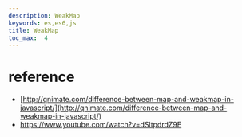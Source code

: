 ```yaml
---
description: WeakMap
keywords: es,es6,js
title: WeakMap
toc_max:  4
---
```



# reference

* [http://qnimate.com/difference-between-map-and-weakmap-in-javascript/](http://qnimate.com/difference-between-map-and-weakmap-in-javascript/)
* https://www.youtube.com/watch?v=dSltpdrdZ9E
